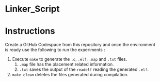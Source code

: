 # Linker_Script

# Instructions

Create a GitHub Codespace from this repository and once the environment is ready use the following to run the experiments :
1. Execute `make` to generate the `.o`, `.elf`, `.map` and `.txt` files.
    1. `.map` file has the placement related information.
    1. `.txt` saves the output of the `readelf` reading the generated `.elf`.
1. `make clean` deletes the files generated during compilation.